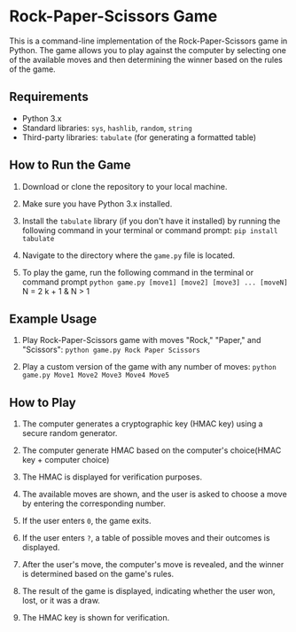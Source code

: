 # Rock-Paper-Scissors Game

This is a command-line implementation of the Rock-Paper-Scissors game in Python. The game allows you to play against the computer by selecting one of the available moves and then determining the winner based on the rules of the game.

## Requirements

- Python 3.x
- Standard libraries: `sys`, `hashlib`, `random`, `string`
- Third-party libraries: `tabulate` (for generating a formatted table)

## How to Run the Game

1. Download or clone the repository to your local machine.

2. Make sure you have Python 3.x installed.

3. Install the `tabulate` library (if you don't have it installed) by running the following command in your terminal or command prompt:
   `pip install tabulate`

4. Navigate to the directory where the `game.py` file is located.

5. To play the game, run the following command in the terminal or command prompt
   `python game.py [move1] [move2] [move3] ... [moveN]`
   N = 2 k + 1 & N > 1

## Example Usage

1. Play Rock-Paper-Scissors game with moves "Rock," "Paper," and "Scissors":
   `python game.py Rock Paper Scissors`

2. Play a custom version of the game with any number of moves:
   `python game.py Move1 Move2 Move3 Move4 Move5`

## How to Play

1. The computer generates a cryptographic key (HMAC key) using a secure random generator.

2. The computer generate HMAC based on the computer's choice(HMAC key + computer choice)

3. The HMAC is displayed for verification purposes.

4. The available moves are shown, and the user is asked to choose a move by entering the corresponding number.

5. If the user enters `0`, the game exits.

6. If the user enters `?`, a table of possible moves and their outcomes is displayed.

7. After the user's move, the computer's move is revealed, and the winner is determined based on the game's rules.

8. The result of the game is displayed, indicating whether the user won, lost, or it was a draw.

9. The HMAC key is shown for verification.
